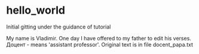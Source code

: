 # hello_world
Initial gitting under the guidance of tutorial

My name is Vladimir. One day I have offered to my father to edit his verses.
Доцент - means 'assistant professor'. Original text is in file docent_papa.txt
